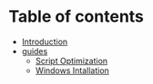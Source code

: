 # Table of contents

* [Introduction](README.md)
* [guides](guides/README.md)
  * [Script Optimization](guides/script-optimization.md)
  * [Windows Intallation](guides/windows-installation.md)
